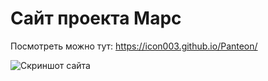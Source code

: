 # Сайт проекта Марс
 
Посмотреть можно тут: https://icon003.github.io/Panteon/

![Скриншот сайта](https://lh3.googleusercontent.com/qm_PYS-Qj1rmxGnau3Dk7Uc9T1OtpxySytmRi4s8PiAyjbTswIAxgj5pXHhEbPzt4Y-K_JuhoJniLUBWHQ_BKVcYM-GlKLsw7q8TF5izPrZV74m2tHZepogEe_TztbvCXcQ_rLsDQg699PCDPFs95lDLDk3u3_FAlhpWj7XBDAS7E_g8z4YMKDR6fdayTqlCKt46L7KOv7I-QIjZN6y4aV9kCNNtFXnXP5eMWQB-cjNRTJIT-qznu8z-isuKddYcUTIpAlg4YbnrQALgJKxv6yo9FaHLhobtkUZPRbcF-imBzZ_u0asUFO7NDYHQl5ywYEWdGYj7W3obe8-j3CKZ3bOJqq5onjfGlSGZK8SpQOPLJRDUTHPS-_s9yg2ITED0wD4glBzaTfjBEx6JfHdfyV6bfjh48mB3OwfF14zjJfq2eU715H5nUEWzryXX3ZLYupMqcZixqp64i1J2kpYv8elirLk4J5S3SRy3uo4Rli78wPgLvbPAWzqzyAmnKLWgJ46MsZne_itgTSEo81khQSIhvsPzR9J2v5PJKwNjEtIiMahl1S4rJiVN3VIQwPq_XaJYU9CG0ZKnIKJE8sceHVxLM5YWNzYUJXXKbp2rP8su3atKQ2E621ZD2bpwcgeg__KQJapNs0GBHZQJXvXfEAnnznyAgLZBBn6R77m1sJ5v9vKMlxVO=w197-h970-no)
